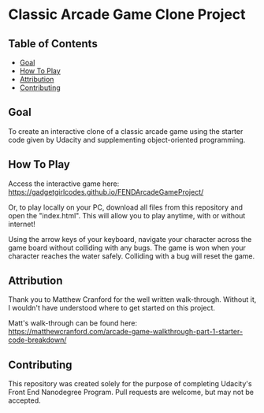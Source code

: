 # Classic Arcade Game Clone Project

## Table of Contents

* [Goal](#goal)
* [How To Play](#howtoplay)
* [Attribution](#attribution)
* [Contributing](#contributing)

## Goal

To create an interactive clone of a classic arcade game using the starter code given by Udacity and supplementing object-oriented programming.

## How To Play

Access the interactive game here: https://gadgetgirlcodes.github.io/FENDArcadeGameProject/

Or, to play locally on your PC, download all files from this repository and open the "index.html". This will allow you to play anytime, with or without internet!

Using the arrow keys of your keyboard, navigate your character across the game board without colliding with any bugs. The game is won when your character reaches the water safely. Colliding with a bug will reset the game.

## Attribution

Thank you to Matthew Cranford for the well written walk-through. Without it, I wouldn't have understood where to get started on this project.

Matt's walk-through can be found here: https://matthewcranford.com/arcade-game-walkthrough-part-1-starter-code-breakdown/

## Contributing

This repository was created solely for the purpose of completing Udacity's Front End Nanodegree Program. Pull requests are welcome, but may not be accepted.
